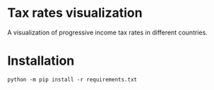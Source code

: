 # Tax rates visualization
A visualization of progressive income tax rates in different countries.

# Installation
```shell
python -m pip install -r requirements.txt
```
